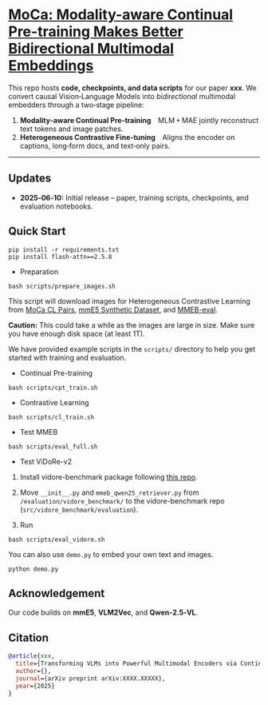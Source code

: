 # [MoCa: Modality-aware Continual Pre-training Makes Better Bidirectional Multimodal Embeddings](https://arxiv.org/abs/XXXX.XXXXX)

This repo hosts **code, checkpoints, and data scripts** for our paper **xxx**.
We convert causal Vision‑Language Models into *bidirectional* multimodal embedders through a two‑stage pipeline:

1. **Modality‑aware Continual Pre‑training** MLM + MAE jointly reconstruct text tokens and image patches.
2. **Heterogeneous Contrastive Fine‑tuning** Aligns the encoder on captions, long‑form docs, and text‑only pairs.

---

## Updates

- **2025‑06‑10:** Initial release – paper, training scripts, checkpoints, and evaluation notebooks.

## Quick Start

```
pip install -r requirements.txt
pip install flash-attn==2.5.8
```

- Preparation

```
bash scripts/prepare_images.sh
```

This script will download images for Heterogeneous Contrastive Learning from [MoCa CL Pairs](https://huggingface.co/datasets/intfloat/mmE5-MMEB-hardneg), [mmE5 Synthetic Dataset](https://huggingface.co/datasets/intfloat/mmE5-synthetic), and [MMEB-eval](https://huggingface.co/datasets/TIGER-Lab/MMEB-eval).

**Caution:** This could take a while as the images are large in size. Make sure you have enough disk space (at least 1T).

We have provided example scripts in the `scripts/` directory to help you get started with training and evaluation.

- Continual Pre-training
```
bash scripts/cpt_train.sh
```
- Contrastive Learning
```
bash scripts/cl_train.sh
```
- Test MMEB
```
bash scripts/eval_full.sh
```
- Test ViDoRe-v2

1. Install vidore-benchmark package following [this repo](https://github.com/illuin-tech/vidore-benchmark).

2. Move `__init__.py` and `mmeb_qwen25_retriever.py` from `/evaluation/vidore_benchmark/` to the vidore-benchmark repo (`src/vidore_benchmark/evaluation`).

3. Run
```
bash scripts/eval_vidore.sh
```

You can also use `demo.py` to embed your own text and images.
```
python demo.py
```

## Acknowledgement
Our code builds on **mmE5**, **VLM2Vec**, and **Qwen‑2.5‑VL**.

## Citation
```bibtex
@article{xxx,
  title={Transforming VLMs into Powerful Multimodal Encoders via Continual Pre-training},
  author={},
  journal={arXiv preprint arXiv:XXXX.XXXXX},
  year={2025}
}
```